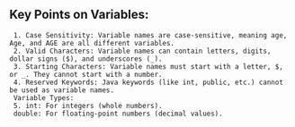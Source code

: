 ## Key Points on Variables:
     1. Case Sensitivity: Variable names are case-sensitive, meaning age, Age, and AGE are all different variables.
     2. Valid Characters: Variable names can contain letters, digits, dollar signs ($), and underscores (_).
     3. Starting Characters: Variable names must start with a letter, $, or _. They cannot start with a number.
     4. Reserved Keywords: Java keywords (like int, public, etc.) cannot be used as variable names.
     Variable Types:
     5. int: For integers (whole numbers).
     double: For floating-point numbers (decimal values).